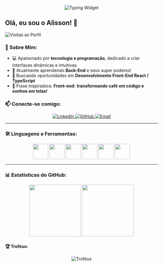 <div align="center">
  <img src="https://readme-typing-svg.herokuapp.com?font=Fira+Code&pause=1000&color=FF6347&width=435&lines=Bem+vindo(a)+ao+meu+GitHub!🚀💻;Sou+um+Dev+Front-End!❤️👨‍💻;Vamos+construir+algo+incrível+🧱!;<+>In+Code+We+Trust</>💚💻" alt="Typing Widget" />
</div>

## Olá, eu sou o Alisson! 👋

![Visitas ao Perfil](https://komarev.com/ghpvc/?username=alisson&color=blue&style=flat-square)

### 🚀 Sobre Mim:
- 💻 Apaixonado por **tecnologia e programação**, dedicado a criar interfaces dinâmicas e intuitivas.
- 🌱 Atualmente aprendendo **Back-End** e seus super poderes!
- 🎯 Buscando oportunidades em **Desenvolvimento Front-End React / TypeScript**
- 🤡 Frase inspiradora: **Front-end:** **transformando café em código e sonhos em telas!**


### 📫 Conecte-se comigo:
<div align="center">
  <a href="https://linkedin.com/in/alissonooliveira" target="_blank">
    <img src="https://img.shields.io/badge/LinkedIn-blue?style=for-the-badge&logo=linkedin&logoColor=white" alt="LinkedIn"/>
  </a>
  <a href="https://github.com/alissonooliveiraofc/" target="_blank">
    <img src="https://img.shields.io/badge/GitHub-black?style=for-the-badge&logo=github&logoColor=white" alt="GitHub"/>
  </a>
  <a href="mailto:alisson@example.com">
    <img src="https://img.shields.io/badge/Email-red?style=for-the-badge&logo=gmail&logoColor=white" alt="Email"/>
  </a>
</div>

---



### 🛠️ Linguagens e Ferramentas:
<p align="center">
  <img src="https://cdn.jsdelivr.net/gh/devicons/devicon/icons/javascript/javascript-original.svg" width="50px" />
  <img src="https://cdn.jsdelivr.net/gh/devicons/devicon/icons/html5/html5-original.svg" width="50px" />
  <img src="https://cdn.jsdelivr.net/gh/devicons/devicon/icons/css3/css3-original.svg" width="50px" />
  <img src="https://cdn.jsdelivr.net/gh/devicons/devicon/icons/react/react-original.svg" width="50px" />
  <img src="https://cdn.jsdelivr.net/gh/devicons/devicon/icons/nodejs/nodejs-original.svg" width="50px" />
  <img src="https://cdn.jsdelivr.net/gh/devicons/devicon/icons/git/git-original.svg" width="50px" />
</p>

---

### 📊 Estatísticas do GitHub:
<div align="center">
  <img height="170em" src="https://github-readme-stats.vercel.app/api?username=alisson&show_icons=true&theme=dark" />
  <img height="170em" src="https://github-readme-stats.vercel.app/api/top-langs/?username=alisson&layout=compact&theme=dark" />
</div>

#### 🏆 Troféus:
<div align="center">
  <img src="https://github-profile-trophy.vercel.app/?username=alisson&theme=flat&margin-w=15&margin-h=15" alt="Troféus" 


<!--
**alissonooliveiraofc/alissonooliveiraofc** is a ✨ _special_ ✨ repository because its `README.md` (this file) appears on your GitHub profile.

Here are some ideas to get you started:

- 🔭 I’m currently working on ...
- 🌱 I’m currently learning ...
- 👯 I’m looking to collaborate on ...
- 🤔 I’m looking for help with ...
- 💬 Ask me about ...
- 📫 How to reach me: ...
- 😄 Pronouns: ...
- ⚡ Fun fact: ...
-->
